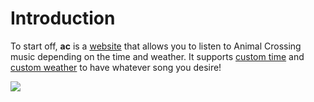 # Introduction

To start off, **ac** is a [website](https://ac.vercel.app) that allows you to listen to Animal Crossing music depending on the time and weather.
It supports [custom time](/docs/queries#time) and [custom weather](/docs/queries#weather) to have whatever song you desire!

![](/demo.png)
